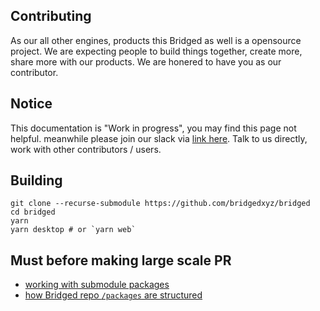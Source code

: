 ## Contributing

As our all other engines, products this Bridged as well is a opensource project. We are expecting people to build things together, create more, share more with our products. We are honered to have you as our contributor.

## Notice

This documentation is "Work in progress", you may find this page not helpful. meanwhile please join our slack via [link here](https://together.bridged.xyz). Talk to us directly, work with other contributors / users.

## Building

```
git clone --recurse-submodule https://github.com/bridgedxyz/bridged
cd bridged
yarn
yarn desktop # or `yarn web`
```

## Must before making large scale PR

- [working with submodule packages](https://github.com/bridgedxyz/.github/blob/main/contributing/working-with-submodules.md)
- [how Bridged repo `/packages` are structured](./packages)
